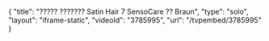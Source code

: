 {
    "title": "????? ??????? Satin Hair 7 SensoCare ?? Braun",
    "type": "solo",
    "layout": "iframe-static",
    "videoId": "3785995",
    "url": "\/tvpembed\/3785995"
}